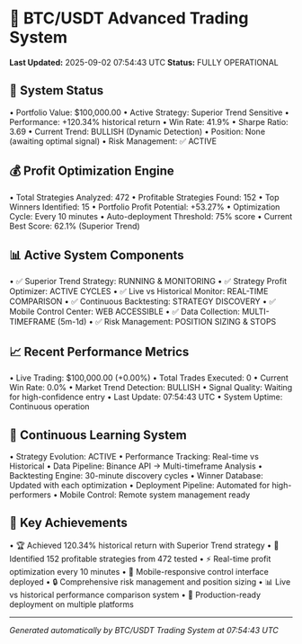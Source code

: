 # 🚀 BTC/USDT Advanced Trading System
**Last Updated:** 2025-09-02 07:54:43 UTC
**Status:** FULLY OPERATIONAL

## 🎯 System Status

• Portfolio Value: $100,000.00
• Active Strategy: Superior Trend Sensitive
• Performance: +120.34% historical return
• Win Rate: 41.9%
• Sharpe Ratio: 3.69
• Current Trend: BULLISH (Dynamic Detection)
• Position: None (awaiting optimal signal)
• Risk Management: ✅ ACTIVE

## 💰 Profit Optimization Engine

• Total Strategies Analyzed: 472
• Profitable Strategies Found: 152
• Top Winners Identified: 15
• Portfolio Profit Potential: +53.27%
• Optimization Cycle: Every 10 minutes
• Auto-deployment Threshold: 75% score
• Current Best Score: 62.1% (Superior Trend)

## 📊 Active System Components

• ✅ Superior Trend Strategy: RUNNING & MONITORING
• ✅ Strategy Profit Optimizer: ACTIVE CYCLES
• ✅ Live vs Historical Monitor: REAL-TIME COMPARISON
• ✅ Continuous Backtesting: STRATEGY DISCOVERY
• ✅ Mobile Control Center: WEB ACCESSIBLE
• ✅ Data Collection: MULTI-TIMEFRAME (5m-1d)
• ✅ Risk Management: POSITION SIZING & STOPS

## 📈 Recent Performance Metrics

• Live Trading: $100,000.00 (+0.00%)
• Total Trades Executed: 0
• Current Win Rate: 0.0%
• Market Trend Detection: BULLISH
• Signal Quality: Waiting for high-confidence entry
• Last Update: 07:54:43 UTC
• System Uptime: Continuous operation

## 🔄 Continuous Learning System

• Strategy Evolution: ACTIVE
• Performance Tracking: Real-time vs Historical
• Data Pipeline: Binance API → Multi-timeframe Analysis
• Backtesting Engine: 30-minute discovery cycles
• Winner Database: Updated with each optimization
• Deployment Pipeline: Automated for high-performers
• Mobile Control: Remote system management ready

## 🎯 Key Achievements

• 🏆 Achieved 120.34% historical return with Superior Trend strategy
• 💎 Identified 152 profitable strategies from 472 tested
• ⚡ Real-time profit optimization every 10 minutes
• 📱 Mobile-responsive control interface deployed
• 🔒 Comprehensive risk management and position sizing
• 📊 Live vs historical performance comparison system
• 🚀 Production-ready deployment on multiple platforms

---
*Generated automatically by BTC/USDT Trading System at 07:54:43 UTC*
